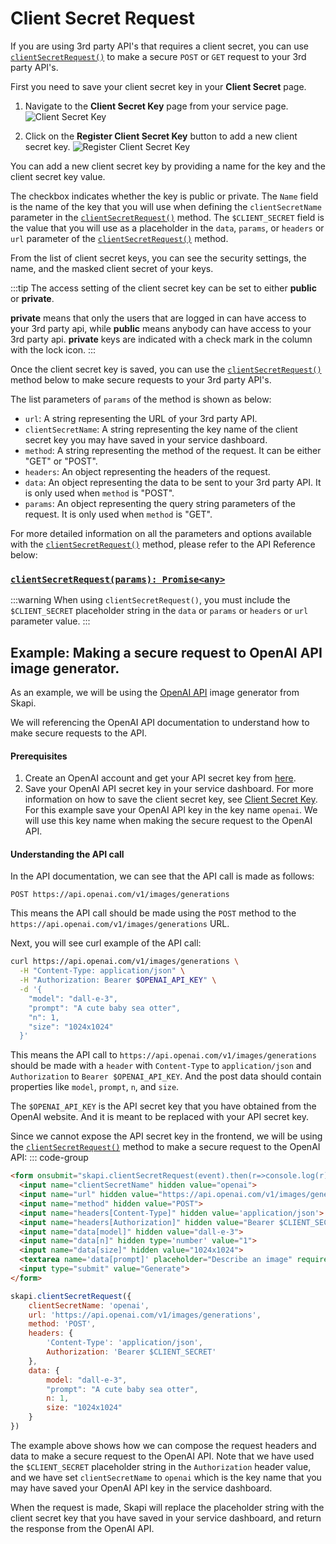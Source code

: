 # Client Secret Request

If you are using 3rd party API's that requires a client secret, you can use [`clientSecretRequest()`](/api-reference/api-bridge/README.md#clientsecretrequest) to make a secure `POST` or `GET` request to your 3rd party API's.

First you need to save your client secret key in your **Client Secret** page.

1. Navigate to the **Client Secret Key** page from your service page.
  ![Client Secret Key](/clientmen.png)

1. Click on the **Register Client Secret Key** button to add a new client secret key.
  ![Register Client Secret Key](/clientinput.png)

You can add a new client secret key by providing a name for the key and the client secret key value.

The checkbox indicates whether the key is public or private.
The `Name` field is the name of the key that you will use when defining the `clientSecretName` parameter in the [`clientSecretRequest()`](/api-reference/api-bridge/README.md#clientsecretrequest) method.
The `$CLIENT_SECRET` field is the value that you will use as a placeholder in the `data`, `params`, or `headers` or `url` parameter of the [`clientSecretRequest()`](/api-reference/api-bridge/README.md#clientsecretrequest) method.

From the list of client secret keys, you can see the security settings, the name, and the masked client secret of your keys.

:::tip
The access setting of the client secret key can be set to either **public** or **private**.

**private** means that only the users that are logged in can have access to your 3rd party api, while **public** means anybody can have access to your 3rd party api.
**private** keys are indicated with a check mark in the column with the lock icon.
:::

Once the client secret key is saved, you can use the [`clientSecretRequest()`](/api-reference/api-bridge/README.md#clientsecretrequest) method below to make secure requests to your 3rd party API's.

The list parameters of `params` of the method is shown as below:

  - `url`: A string representing the URL of your 3rd party API.
  - `clientSecretName`: A string representing the key name of the client secret key you may have saved in your service dashboard.
  - `method`: A string representing the method of the request. It can be either "GET" or "POST".
  - `headers`: An object representing the headers of the request.
  - `data`: An object representing the data to be sent to your 3rd party API. It is only used when `method` is "POST".
  - `params`: An object representing the query string parameters of the request. It is only used when `method` is "GET".

For more detailed information on all the parameters and options available with the [`clientSecretRequest()`](/api-reference/api-bridge/README.md#clientsecretrequest) method, 
please refer to the API Reference below:

### [`clientSecretRequest(params): Promise<any>`](/api-reference/api-bridge/README.md#clientsecretrequest)

:::warning
When using `clientSecretRequest()`, you must include the `$CLIENT_SECRET` placeholder string in the `data` or `params` or `headers` or `url` parameter value.
:::

## Example: Making a secure request to OpenAI API image generator.

As an example, we will be using the [OpenAI API](https://platform.openai.com/docs/api-reference/images/create?lang=curl) image generator from Skapi.

We will referencing the OpenAI API documentation to understand how to make secure requests to the API.

#### Prerequisites

1. Create an OpenAI account and get your API secret key from [here](https://beta.openai.com/account/api-keys).
2. Save your OpenAI API secret key in your service dashboard.
   For more information on how to save the client secret key, see [Client Secret Key](/service-settings/service-settings.html#client-secret-key). For this example save your OpenAI API key in the key name `openai`.
   We will use this key name when making the secure request to the OpenAI API.

#### Understanding the API call

In the API documentation, we can see that the API call is made as follows:

```
POST https://api.openai.com/v1/images/generations
```

This means the API call should be made using the `POST` method to the `https://api.openai.com/v1/images/generations` URL.

Next, you will see curl example of the API call:

``` bash
curl https://api.openai.com/v1/images/generations \
  -H "Content-Type: application/json" \
  -H "Authorization: Bearer $OPENAI_API_KEY" \
  -d '{
    "model": "dall-e-3",
    "prompt": "A cute baby sea otter",
    "n": 1,
    "size": "1024x1024"
  }'
```

This means the API call to `https://api.openai.com/v1/images/generations` should be made with a `header` with `Content-Type` to `application/json` and `Authorization` to `Bearer $OPENAI_API_KEY`.
And the post data should contain properties like `model`, `prompt`, `n`, and `size`.

The `$OPENAI_API_KEY` is the API secret key that you have obtained from the OpenAI website. And it is meant to be replaced with your API secret key.

Since we cannot expose the API secret key in the frontend, we will be using the [`clientSecretRequest()`](/api-reference/api-bridge/README.md#clientsecretrequest) method to make a secure request to the OpenAI API:
::: code-group

```html [Form]
<form onsubmit="skapi.clientSecretRequest(event).then(r=>console.log(r))">
  <input name="clientSecretName" hidden value="openai">
  <input name="url" hidden value="https://api.openai.com/v1/images/generations">
  <input name="method" hidden value="POST">
  <input name="headers[Content-Type]" hidden value='application/json'>
  <input name="headers[Authorization]" hidden value="Bearer $CLIENT_SECRET">
  <input name="data[model]" hidden value="dall-e-3">
  <input name="data[n]" hidden type='number' value="1">
  <input name="data[size]" hidden value="1024x1024">
  <textarea name='data[prompt]' placeholder="Describe an image" required></textarea>
  <input type="submit" value="Generate">
</form>
```

```js [JS]
skapi.clientSecretRequest({
    clientSecretName: 'openai',
    url: 'https://api.openai.com/v1/images/generations',
    method: 'POST',
    headers: {
        'Content-Type': 'application/json',
        Authorization: 'Bearer $CLIENT_SECRET'
    },
    data: {
        model: "dall-e-3",
        "prompt": "A cute baby sea otter",
        n: 1,
        size: "1024x1024"
    }
})
```

The example above shows how we can compose the request headers and data to make a secure request to the OpenAI API.
Note that we have used the `$CLIENT_SECRET` placeholder string in the `Authorization` header value,
and we have set `clientSecretName` to `openai` which is the key name that you may have saved your OpenAI API key in the service dashboard.

When the request is made, Skapi will replace the placeholder string with the client secret key that you have saved in your service dashboard, and return the response from the OpenAI API.